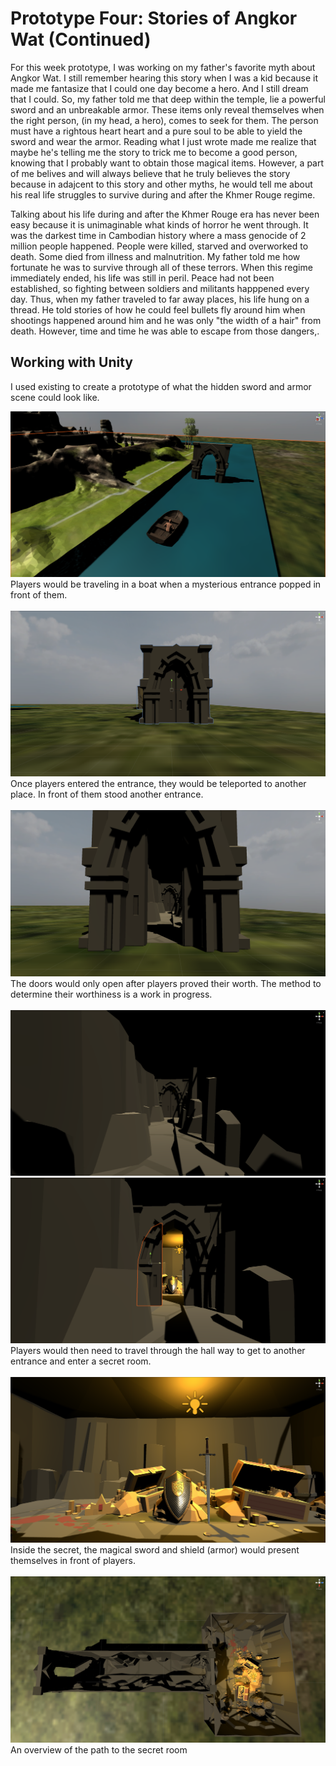 
# Prototype Four: Stories of Angkor Wat (Continued) 

For this week prototype, I was working on my father's favorite myth about Angkor Wat. I still remember hearing this story when I was a kid because it made me fantasize that I could one day become a hero. And I still dream that I could. So, my father told me that deep within the temple, lie a powerful sword and an unbreakable armor. These items only reveal themselves when the right person, (in my head, a hero), comes to seek for them. The person must have a rightous heart heart and a pure soul to be able to yield the sword and wear the armor. Reading what I just wrote made me realize that maybe he's telling me the story to trick me to become a good person, knowing that I probably want to obtain those magical items. However, a part of me belives and will always believe that he truly believes the story because in adajcent to this story and other myths, he would tell me about his real life struggles to survive during and after the Khmer Rouge regime. 

Talking about his life during and after the Khmer Rouge era has never been easy because it is unimaginable what kinds of horror he went through. It was the darkest time in Cambodian history where a mass genocide of 2 million people happened. People were killed, starved and overworked to death. Some died from illness and malnutrition. My father told me how fortunate he was to survive through all of these terrors. When this regime immediately ended, his life was still in peril. Peace had not been established, so fighting between soldiers and militants happpened every day. Thus, when my father traveled to far away places, his life hung on a thread. He told stories of how he could feel bullets fly around him when shootings happened around him and he was only "the width of a hair" from death. However, time and time he was able to escape from those dangers,. 



## Working with Unity
I used existing to create a prototype of what the hidden sword and armor scene could look like. 

<img src="images/entrance1.png">
Players would be traveling in a boat when a mysterious entrance popped in front of them. 
<br/><br/> 

<img src="images/entrance2.png">
Once players entered the entrance, they would be teleported to another place. In front of them stood another entrance. 
<br/><br/> 

<img src="images/entrance3.png">
The doors would only open after players proved their worth. The method to determine their worthiness is a work in progress. 
<br/><br/> 

<img src="images/entrance4.png">
<img src="images/entrance5.png">
Players would then need to travel through the hall way to get to another entrance and enter a secret room. 
<br/><br/> 

<img src="images/secretRoom.png">
Inside the secret, the magical sword and shield (armor) would present themselves in front of players. 
<br/><br/> 

<img src="images/topView.png">
An overview of the path to the secret room
